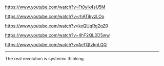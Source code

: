 <a href="https://www.youtube.com/watch?v=Ft0ylk4sU5M" target="_blank">https://www.youtube.com/watch?v=Ft0ylk4sU5M</a>

<a href="https://www.youtube.com/watch?v=rhATikyzLOo" target="_blank">https://www.youtube.com/watch?v=rhATikyzLOo</a>

<a href="https://www.youtube.com/watch?v=keQUqRg2qZ0" target="_blank">https://www.youtube.com/watch?v=keQUqRg2qZ0</a>

<a href="https://www.youtube.com/watch?v=4hF2QL0D5ww" target="_blank">https://www.youtube.com/watch?v=4hF2QL0D5ww</a>

<a href="https://www.youtube.com/watch?v=AeTQtzkpLQQ" target="_blank">https://www.youtube.com/watch?v=AeTQtzkpLQQ</a>

---

The real revolution is systemic thinking.

